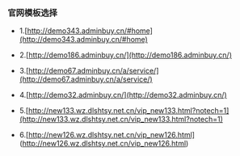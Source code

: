 ### 官网模板选择

- 1.[http://demo343.adminbuy.cn/#home](http://demo343.adminbuy.cn/#home)

- 2.[http://demo186.adminbuy.cn/](http://demo186.adminbuy.cn/)

- 3.[http://demo67.adminbuy.cn/a/service/](http://demo67.adminbuy.cn/a/service/)

- 4.[http://demo32.adminbuy.cn/](http://demo32.adminbuy.cn/)

- 5.[http://new133.wz.dlshtsy.net.cn/vip_new133.html?notech=1](http://new133.wz.dlshtsy.net.cn/vip_new133.html?notech=1)

- 6.[http://new126.wz.dlshtsy.net.cn/vip_new126.html] (http://new126.wz.dlshtsy.net.cn/vip_new126.html)

